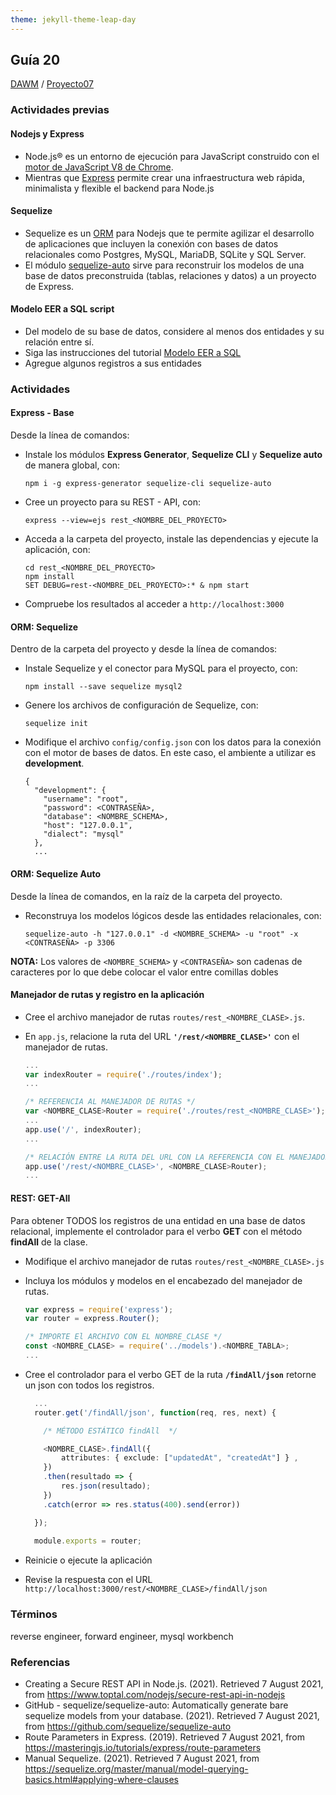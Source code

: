 ```yaml
---
theme: jekyll-theme-leap-day
---
```


## Guía 20

[DAWM](/DAWM/) / [Proyecto07](/DAWM/proyectos/2023/proyecto07)

### Actividades previas

#### Nodejs y Express

* Node.js® es un entorno de ejecución para JavaScript construido con el [motor de JavaScript V8 de Chrome](https://v8.dev/ "https://v8.dev/"). 
* Mientras que [Express](https://expressjs.com/es/) permite crear una infraestructura web rápida, minimalista y flexible el backend para Node.js

#### Sequelize

* Sequelize es un [ORM](https://www2.deloitte.com/es/es/pages/technology/articles/que-es-orm.html) para Nodejs que te permite agilizar el desarrollo de aplicaciones que incluyen la conexión con bases de datos relacionales como Postgres, MySQL, MariaDB, SQLite y SQL Server.
* El módulo [sequelize-auto](https://www.npmjs.com/package/sequelize-auto) sirve para reconstruir los modelos de una base de datos preconstruida (tablas, relaciones y datos) a un proyecto de Express.

#### Modelo EER a SQL script

* Del modelo de su base de datos, considere al menos dos entidades y su relación entre sí. 
* Siga las instrucciones del tutorial [Modelo EER a SQL](/DAWM/tutoriales/modeloeer_sql)
* Agregue algunos registros a sus entidades


### Actividades

#### Express - Base

Desde la línea de comandos:

* Instale los módulos **Express Generator**, **Sequelize CLI** y **Sequelize auto** de manera global, con:

	```
	npm i -g express-generator sequelize-cli sequelize-auto
	```

* Cree un proyecto para su REST - API, con: 

	```
	express --view=ejs rest_<NOMBRE_DEL_PROYECTO>
	```

* Acceda a la carpeta del proyecto, instale las dependencias y ejecute la aplicación, con:

	```
	cd rest_<NOMBRE_DEL_PROYECTO>
	npm install
	SET DEBUG=rest-<NOMBRE_DEL_PROYECTO>:* & npm start
	```

* Compruebe los resultados al acceder a `http://localhost:3000`

#### ORM: Sequelize

Dentro de la carpeta del proyecto y desde la línea de comandos:

* Instale Sequelize y el conector para MySQL para el proyecto, con: 

	```
	npm install --save sequelize mysql2
	```

* Genere los archivos de configuración de Sequelize, con: 

	```
	sequelize init
	```  

* Modifique el archivo `config/config.json` con los datos para la conexión con el motor de bases de datos. En este caso, el ambiente a utilizar es **development**.

	```
	{
	  "development": {
	    "username": "root",
	    "password": <CONTRASEÑA>,
	    "database": <NOMBRE_SCHEMA>,
	    "host": "127.0.0.1",
	    "dialect": "mysql"
	  },
	  ...
	```

#### ORM: Sequelize Auto

Desde la línea de comandos, en la raíz de la carpeta del proyecto.

* Reconstruya los modelos lógicos desde las entidades relacionales, con: 

	```
	sequelize-auto -h "127.0.0.1" -d <NOMBRE_SCHEMA> -u "root" -x <CONTRASEÑA> -p 3306
	```

**NOTA:** Los valores de `<NOMBRE_SCHEMA>` y `<CONTRASEÑA>` son cadenas de caracteres por lo que debe colocar el valor entre comillas dobles

#### Manejador de rutas y registro en la aplicación

* Cree el archivo manejador de rutas `routes/rest_<NOMBRE_CLASE>.js`. 
* En `app.js`, relacione la ruta del URL **`'/rest/<NOMBRE_CLASE>'`** con el manejador de rutas.

	```typescript
	...
	var indexRouter = require('./routes/index');
	...
	
	/* REFERENCIA AL MANEJADOR DE RUTAS */
	var <NOMBRE_CLASE>Router = require('./routes/rest_<NOMBRE_CLASE>');
	...
	app.use('/', indexRouter);
	...
	
	/* RELACIÓN ENTRE LA RUTA DEL URL CON LA REFERENCIA CON EL MANEJADOR DE RUTAS */
	app.use('/rest/<NOMBRE_CLASE>', <NOMBRE_CLASE>Router);
	...
	``` 

#### REST: GET-All

Para obtener TODOS los registros de una entidad en una base de datos relacional, implemente el controlador para el verbo **GET** con el método **findAll** de la clase.

* Modifique el archivo manejador de rutas `routes/rest_<NOMBRE_CLASE>.js`

* Incluya los módulos y modelos en el encabezado del manejador de rutas.

	```typescript
	var express = require('express');
	var router = express.Router();

	/* IMPORTE El ARCHIVO CON EL NOMBRE_CLASE */
	const <NOMBRE_CLASE> = require('../models').<NOMBRE_TABLA>;
	...
	```

* Cree el controlador para el verbo GET de la ruta **`/findAll/json`** retorne un json con todos los registros.

	```typescript
	  ...
	  router.get('/findAll/json', function(req, res, next) {  

	  	/* MÉTODO ESTÁTICO findAll  */

	    <NOMBRE_CLASE>.findAll({  
	        attributes: { exclude: ["updatedAt", "createdAt"] } ,
	    })  
	    .then(resultado => {  
	        res.json(resultado);  
	    })  
	    .catch(error => res.status(400).send(error)) 

	  });
	  
	  module.exports = router;
	```

* Reinicie o ejecute la aplicación

* Revise la respuesta con el URL `http://localhost:3000/rest/<NOMBRE_CLASE>/findAll/json`

### Términos

reverse engineer, forward engineer, mysql workbench

### Referencias

* Creating a Secure REST API in Node.js. (2021). Retrieved 7 August 2021, from https://www.toptal.com/nodejs/secure-rest-api-in-nodejs 
* GitHub - sequelize/sequelize-auto: Automatically generate bare sequelize models from your database. (2021). Retrieved 7 August 2021, from https://github.com/sequelize/sequelize-auto 
* Route Parameters in Express. (2019). Retrieved 7 August 2021, from https://masteringjs.io/tutorials/express/route-parameters
* Manual Sequelize. (2021). Retrieved 7 August 2021, from https://sequelize.org/master/manual/model-querying-basics.html#applying-where-clauses